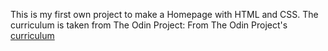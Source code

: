 This is my first own project to make a Homepage with HTML and CSS.
The curriculum is taken from The Odin Project:
From The Odin Project's [curriculum](http://www.theodinproject.com/courses/web-development-101/lessons/html-css)

